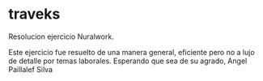# traveks
Resolucion ejercicio Nuralwork.

Este ejercicio fue resuelto de una manera general, eficiente pero no a lujo de detalle por temas laborales.
Esperando que sea de su agrado,
Angel Paillalef Silva
